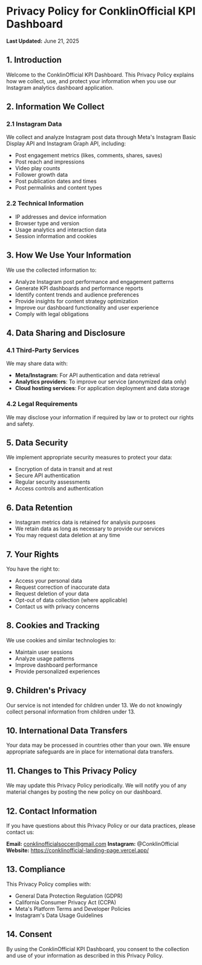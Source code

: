 # Privacy Policy for ConklinOfficial KPI Dashboard

**Last Updated:** June 21, 2025

## 1. Introduction

Welcome to the ConklinOfficial KPI Dashboard. This Privacy Policy explains how we collect, use, and protect your information when you use our Instagram analytics dashboard application.

## 2. Information We Collect

### 2.1 Instagram Data
We collect and analyze Instagram post data through Meta's Instagram Basic Display API and Instagram Graph API, including:
- Post engagement metrics (likes, comments, shares, saves)
- Post reach and impressions
- Video play counts
- Follower growth data
- Post publication dates and times
- Post permalinks and content types

### 2.2 Technical Information
- IP addresses and device information
- Browser type and version
- Usage analytics and interaction data
- Session information and cookies

## 3. How We Use Your Information

We use the collected information to:
- Analyze Instagram post performance and engagement patterns
- Generate KPI dashboards and performance reports
- Identify content trends and audience preferences
- Provide insights for content strategy optimization
- Improve our dashboard functionality and user experience
- Comply with legal obligations

## 4. Data Sharing and Disclosure

### 4.1 Third-Party Services
We may share data with:
- **Meta/Instagram**: For API authentication and data retrieval
- **Analytics providers**: To improve our service (anonymized data only)
- **Cloud hosting services**: For application deployment and data storage

### 4.2 Legal Requirements
We may disclose your information if required by law or to protect our rights and safety.

## 5. Data Security

We implement appropriate security measures to protect your data:
- Encryption of data in transit and at rest
- Secure API authentication
- Regular security assessments
- Access controls and authentication

## 6. Data Retention

- Instagram metrics data is retained for analysis purposes
- We retain data as long as necessary to provide our services
- You may request data deletion at any time

## 7. Your Rights

You have the right to:
- Access your personal data
- Request correction of inaccurate data
- Request deletion of your data
- Opt-out of data collection (where applicable)
- Contact us with privacy concerns

## 8. Cookies and Tracking

We use cookies and similar technologies to:
- Maintain user sessions
- Analyze usage patterns
- Improve dashboard performance
- Provide personalized experiences

## 9. Children's Privacy

Our service is not intended for children under 13. We do not knowingly collect personal information from children under 13.

## 10. International Data Transfers

Your data may be processed in countries other than your own. We ensure appropriate safeguards are in place for international data transfers.

## 11. Changes to This Privacy Policy

We may update this Privacy Policy periodically. We will notify you of any material changes by posting the new policy on our dashboard.

## 12. Contact Information

If you have questions about this Privacy Policy or our data practices, please contact us:

**Email:** conklinofficialsoccer@gmail.com
**Instagram:** @ConklinOfficial
**Website:** https://conklinofficial-landing-page.vercel.app/

## 13. Compliance

This Privacy Policy complies with:
- General Data Protection Regulation (GDPR)
- California Consumer Privacy Act (CCPA)
- Meta's Platform Terms and Developer Policies
- Instagram's Data Usage Guidelines

## 14. Consent

By using the ConklinOfficial KPI Dashboard, you consent to the collection and use of your information as described in this Privacy Policy.